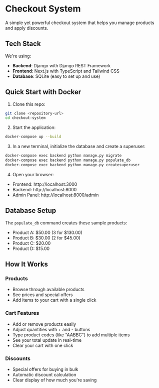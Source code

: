 # Checkout System

A simple yet powerful checkout system that helps you manage products and apply discounts. 

## Tech Stack

We're using:
- **Backend**: Django with Django REST Framework
- **Frontend**: Next.js with TypeScript and Tailwind CSS
- **Database**: SQLite (easy to set up and use)

## Quick Start with Docker

1. Clone this repo:
```bash
git clone <repository-url>
cd checkout-system
```

2. Start the application:
```bash
docker-compose up --build
```

3. In a new terminal, initialize the database and create a superuser:
```bash
docker-compose exec backend python manage.py migrate
docker-compose exec backend python manage.py populate_db
docker-compose exec backend python manage.py createsuperuser
```

4. Open your browser:
- Frontend: http://localhost:3000
- Backend: http://localhost:8000
- Admin Panel: http://localhost:8000/admin

## Database Setup

The `populate_db` command creates these sample products:
- Product A: $50.00 (3 for $130.00)
- Product B: $30.00 (2 for $45.00)
- Product C: $20.00
- Product D: $15.00

## How It Works

### Products
- Browse through available products
- See prices and special offers
- Add items to your cart with a single click

### Cart Features
- Add or remove products easily
- Adjust quantities with + and - buttons
- Type product codes (like "AABBC") to add multiple items
- See your total update in real-time
- Clear your cart with one click

### Discounts
- Special offers for buying in bulk
- Automatic discount calculation
- Clear display of how much you're saving



